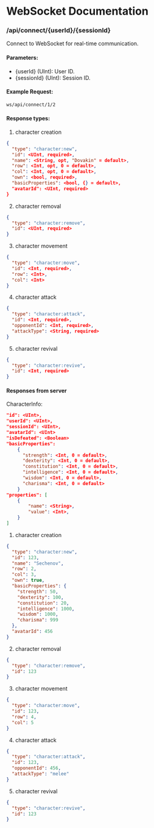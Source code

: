 # WebSocket Documentation

### /api/connect/{userId}/{sessionId}
Connect to WebSocket for real-time communication.

#### Parameters:
- {userId} (UInt): User ID.
- {sessionId} (UInt): Session ID.

#### Example Request:
```bash
ws/api/connect/1/2
```

#### Response types:

1) character creation
```json
{
  "type": "character:new",
  "id": <UInt, required>,
  "name": <String, opt, "Dovakin" = default>, 
  "row": <Int, opt, 0 = default>,
  "col": <Int, opt, 0 = default>,
  "own": <bool, required>,
  "basicProperties": <bool, {} = default>,
  "avatarId": <UInt, required>
}
```
2) character removal
```json
{
  "type": "character:remove",
  "id": <UInt, required>
}
```
3) character movement
```json
{
  "type": "character:move",
  "id": <Int, required>,
  "row": <Int>,
  "col": <Int>
}
```
4) character attack
```json
{
  "type": "character:attack",
  "id": <Int, required>,
  "opponentId": <Int, required>,
  "attackType": <String, required>
}
```
5) character revival
```json
{
  "type": "character:revive",
  "id": <Int, required>
}
```

#### Responses from server

CharacterInfo:
```json
"id": <UInt>,
"userId": <UInt>,
"sessionId": <UInt>,
"avatarId": <UInt>
"isDefeated": <Boolean>
"basicProperties": 
    {
      "strength": <Int, 0 = default>,
      "dexterity": <Int, 0 = default>,
      "constitution": <Int, 0 = default>,
      "intelligence": <Int, 0 = default>,
      "wisdom": <Int, 0 = default>,
      "charisma": <Int, 0 = default>
    }
"properties": [
    {
        "name": <String>,
        "value": <Int>,
    }
]
```
1) character creation
```json
{
  "type": "character:new",
  "id": 123,
  "name": "Sechenov",
  "row": 2,
  "col": 3,
  "own": true,
  "basicProperties": {
    "strength": 50,
    "dexterity": 100,
    "constitution": 20,
    "intelligence": 1000,
    "wisdom": 1000,
    "charisma": 999
  },
  "avatarId": 456
}
```
2) character removal
```json
{
  "type": "character:remove",
  "id": 123
}
```
3) character movement
```json
{
  "type": "character:move",
  "id": 123,
  "row": 4,
  "col": 5
}
```
4) character attack
```json
{
  "type": "character:attack",
  "id": 123,
  "opponentId": 456,
  "attackType": "melee"
}
```
5) character revival
```json
{
  "type": "character:revive",
  "id": 123
}
```
